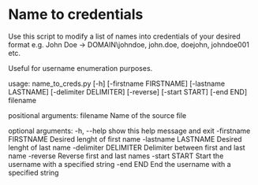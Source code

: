 # Name to credentials

Use this script to modify a list of names into credentials of your desired format e.g. John Doe -> DOMAIN\johndoe, john.doe, doejohn, johndoe001 etc.

Useful for username enumeration purposes.


usage: name_to_creds.py [-h] [-firstname FIRSTNAME] [-lastname LASTNAME] [-delimiter DELIMITER] [-reverse]
                        [-start START] [-end END]
                        filename

positional arguments:
  filename              Name of the source file

optional arguments:
  -h, --help            show this help message and exit
  -firstname FIRSTNAME  Desired lenght of first name
  -lastname LASTNAME    Desired lenght of last name
  -delimiter DELIMITER  Delimiter between first and last name
  -reverse              Reverse first and last names
  -start START          Start the username with a specified string
  -end END              End the username with a specified string
